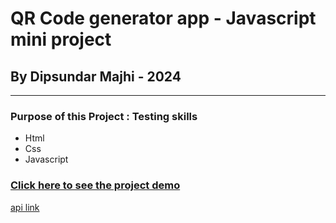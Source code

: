 # QR Code generator app - Javascript mini project

## By Dipsundar Majhi - 2024

---

### Purpose of this Project : Testing skills

- Html
- Css
- Javascript

### [Click here to see the project demo](https://dipsundar.github.io/Javascript-mini-project-8---QR-code-generator-app/)

[api link](https://dipsundar.github.io/qr/)
